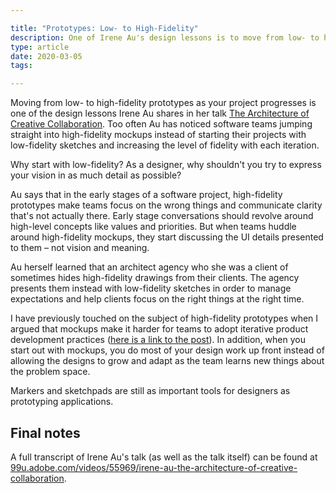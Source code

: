 ```yaml
---

title: "Prototypes: Low- to High-Fidelity"
description: One of Irene Au's design lessons is to move from low- to high-fidelity prototypes as your project progresses.
type: article
date: 2020-03-05
tags:

---
```


Moving from low- to high-fidelity prototypes as your project progresses is one of the design lessons Irene Au shares in her talk [The Architecture of Creative Collaboration](https://youtu.be/y0rNnnW1PgQ?t=338). Too often Au has noticed software teams jumping straight into high-fidelity mockups instead of starting their projects with low-fidelity sketches and increasing the level of fidelity with each iteration.

Why start with low-fidelity? As a designer, why shouldn't you try to express your vision in as much detail as possible?

Au says that in the early stages of a software project, high-fidelity prototypes make teams focus on the wrong things and communicate clarity that's not actually there. Early stage conversations should revolve around high-level concepts like values and priorities. But when teams huddle around high-fidelity mockups, they start discussing the UI details presented to them – not vision and meaning.

Au herself learned that an architect agency who she was a client of sometimes hides high-fidelity drawings from their clients. The agency presents them instead with low-fidelity sketches in order to manage expectations and help clients focus on the right things at the right time.

I have previously touched on the subject of high-fidelity prototypes when I argued that mockups make it harder for teams to adopt iterative product development practices ([here is a link to the post](/posts/skip-mockups-when-building-skateboards/)). In addition, when you start out with mockups, you do most of your design work up front instead of allowing the designs to grow and adapt as the team learns new things about the problem space.

Markers and sketchpads are still as important tools for designers as prototyping applications.

## Final notes

A full transcript of Irene Au's talk (as well as the talk itself) can be found at [99u.adobe.com/videos/55969/irene-au-the-architecture-of-creative-collaboration](https://99u.adobe.com/videos/55969/irene-au-the-architecture-of-creative-collaboration).

